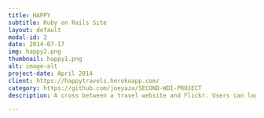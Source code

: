 ```yaml
---
title: HAPPY
subtitle: Ruby on Rails Site
layout: default
modal-id: 2
date: 2014-07-17
img: happy2.png
thumbnail: happy1.png
alt: image-alt
project-date: April 2014
client: https://happytravels.herokuapp.com/
category: https://github.com/joeyaza/SECOND-WDI-PROJECT
description: A cross between a travel website and Flickr. Users can log-in and add a picture of places they have travelled too which have made them happy. Others can then browse these pictures, add comments and decide on their next travelling destination. Their is also an inspire me function, which randomly generates a place from the database and displays the pictures to the user, offering travel stimulation.

---
```

